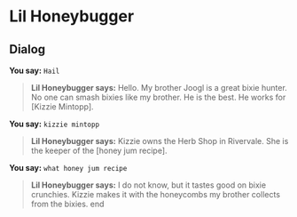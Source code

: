 # Lil Honeybugger
## Dialog

**You say:** `Hail`



>**Lil Honeybugger says:** Hello. My brother Joogl is a great bixie hunter.  No one can smash bixies like my brother.  He is the best.  He works for [Kizzie Mintopp].

**You say:** `kizzie mintopp`



>**Lil Honeybugger says:** Kizzie owns the Herb Shop in Rivervale. She is the keeper of the [honey jum recipe].

**You say:** `what honey jum recipe`



>**Lil Honeybugger says:** I do not know, but it tastes good on bixie crunchies.  Kizzie makes it with the honeycombs my brother collects from the bixies.
end






